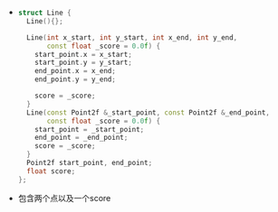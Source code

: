 - ```cpp
  struct Line {
    Line(){};
  
    Line(int x_start, int y_start, int x_end, int y_end,
         const float _score = 0.0f) {
      start_point.x = x_start;
      start_point.y = y_start;
      end_point.x = x_end;
      end_point.y = y_end;
  
      score = _score;
    }
    Line(const Point2f &_start_point, const Point2f &_end_point,
         const float _score = 0.0f) {
      start_point = _start_point;
      end_point = _end_point;
      score = _score;
    }
    Point2f start_point, end_point;
    float score;
  };
  ```
- 包含两个点以及一个score